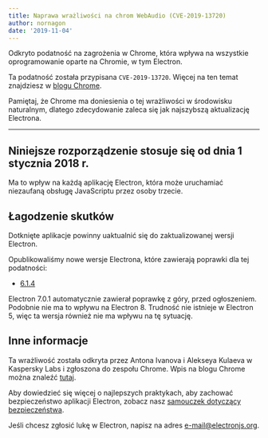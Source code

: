```yaml
---
title: Naprawa wrażliwości na chrom WebAudio (CVE-2019-13720)
author: nornagon
date: '2019-11-04'
---
```


Odkryto podatność na zagrożenia w Chrome, która wpływa na wszystkie oprogramowanie oparte na Chromie, w tym Electron.

Ta podatność została przypisana `CVE-2019-13720`.  Więcej na ten temat znajdziesz w [blogu Chrome](https://chromereleases.googleblog.com/2019/10/stable-channel-update-for-desktop_31.html).

Pamiętaj, że Chrome ma doniesienia o tej wrażliwości w środowisku naturalnym, dlatego zdecydowanie zaleca się jak najszybszą aktualizację Electrona.

---

## Niniejsze rozporządzenie stosuje się od dnia 1 stycznia 2018 r.

Ma to wpływ na każdą aplikację Electron, która może uruchamiać niezaufaną obsługę JavaScriptu przez osoby trzecie.

## Łagodzenie skutków

Dotknięte aplikacje powinny uaktualnić się do zaktualizowanej wersji Electron.

Opublikowaliśmy nowe wersje Electrona, które zawierają poprawki dla tej podatności:
  * [6.1.4](https://github.com/electron/electron/releases/tag/v6.1.4)

Electron 7.0.1 automatycznie zawierał poprawkę z góry, przed ogłoszeniem. Podobnie nie ma to wpływu na Electron 8. Trudność nie istnieje w Electron 5, więc ta wersja również nie ma wpływu na tę sytuację.

## Inne informacje

Ta wrażliwość została odkryta przez Antona Ivanova i Alekseya Kulaeva w Kaspersky Labs i zgłoszona do zespołu Chrome. Wpis na blogu Chrome można znaleźć [tutaj](https://chromereleases.googleblog.com/2019/10/stable-channel-update-for-desktop_31.html).

Aby dowiedzieć się więcej o najlepszych praktykach, aby zachować bezpieczeństwo aplikacji Electron, zobacz nasz [samouczek dotyczący bezpieczeństwa](https://electronjs.org/docs/tutorial/security).

Jeśli chcesz zgłosić lukę w Electron, napisz na adres e-mail@electronjs.org.
